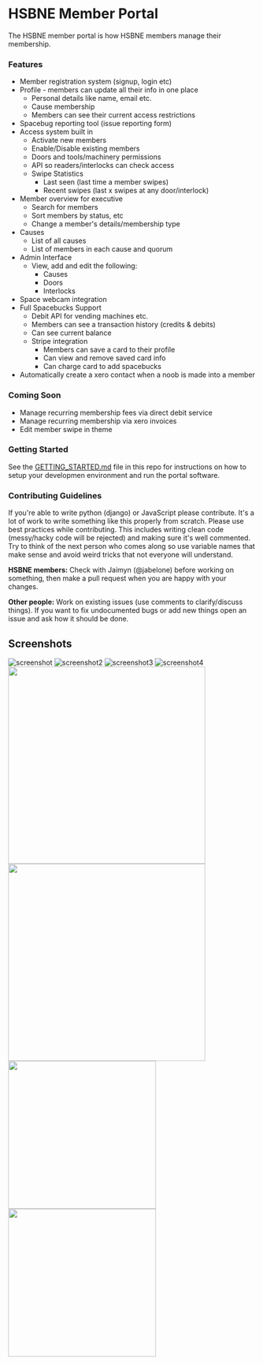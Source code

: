 # HSBNE Member Portal
The HSBNE member portal is how HSBNE members manage their membership.

### Features
* Member registration system (signup, login etc)
* Profile - members can update all their info in one place
    * Personal details like name, email etc.
    * Cause membership
    * Members can see their current access restrictions
* Spacebug reporting tool (issue reporting form)
* Access system built in
    * Activate new members
    * Enable/Disable existing members
    * Doors and tools/machinery permissions
    * API so readers/interlocks can check access
    * Swipe Statistics
        * Last seen (last time a member swipes)
        * Recent swipes (last x swipes at any door/interlock)
* Member overview for executive
    * Search for members
    * Sort members by status, etc
    * Change a member's details/membership type
* Causes
    * List of all causes
    * List of members in each cause and quorum
* Admin Interface
    * View, add and edit the following:
        * Causes
        * Doors
        * Interlocks
* Space webcam integration
* Full Spacebucks Support
    * Debit API for vending machines etc. 
    * Members can see a transaction history (credits & debits)
    * Can see current balance
    * Stripe integration
        * Members can save a card to their profile
        * Can view and remove saved card info
        * Can charge card to add spacebucks
* Automatically create a xero contact when a noob is made into a member

 
 ### Coming Soon
 * Manage recurring membership fees via direct debit service
 * Manage recurring membership via xero invoices
 * Edit member swipe in theme
 
 ### Getting Started
 See the [GETTING_STARTED.md](https://github.com/HSBNE/hsbneportal/blob/master/GETTING_STARTED.md) file in this repo
 for instructions on how to setup your developmen environment and run the portal software.
 
 ### Contributing Guidelines
If you're able to write python (django) or JavaScript please contribute. It's a lot of work to write something like 
this properly from scratch. Please use best practices while contributing. This includes writing clean code (messy/hacky 
code will be rejected) and making sure it's well commented. Try to think of the next person who comes along so use 
variable names that make sense and avoid weird tricks that not everyone will understand.

**HSBNE members:** Check with Jaimyn (@jabelone) before working on something, then make a pull request when you are happy with your 
changes.

**Other people:** Work on existing issues (use comments to clarify/discuss things). If you want to fix undocumented 
bugs or add new things open an issue and ask how it should be done.


## Screenshots

![screenshot](https://raw.githubusercontent.com/jabelone/hsbneportal/master/screenshots/screenshot.png)
![screenshot2](https://raw.githubusercontent.com/jabelone/hsbneportal/master/screenshots/screenshot2.png)
![screenshot3](https://raw.githubusercontent.com/jabelone/hsbneportal/master/screenshots/screenshot3.png)
![screenshot4](https://raw.githubusercontent.com/jabelone/hsbneportal/master/screenshots/screenshot4.png)
<img src="https://raw.githubusercontent.com/jabelone/hsbneportal/master/screenshots/screenshot5.png" width="400">
<img src="https://raw.githubusercontent.com/jabelone/hsbneportal/master/screenshots/screenshot6.png" width="400">
<img src="https://raw.githubusercontent.com/jabelone/hsbneportal/master/screenshots/screenshot7.png" width="300">
<img src="https://raw.githubusercontent.com/jabelone/hsbneportal/master/screenshots/screenshot8.png" width="300">
